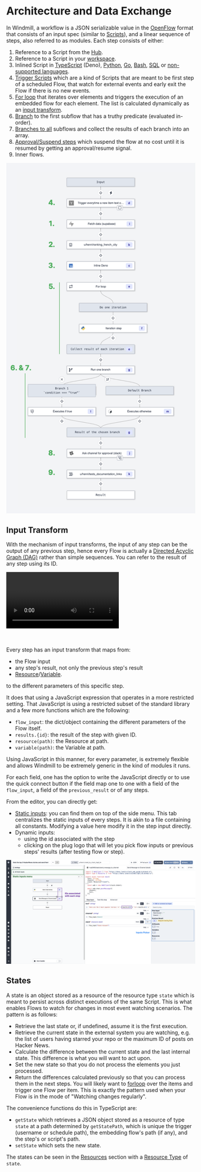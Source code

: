 # Architecture and Data Exchange

In Windmill, a workflow is a JSON serializable value in the [OpenFlow](../openflow/index.md) format that consists of an input spec (similar to [Scripts](../getting_started/0_scripts_quickstart/index.mdx)), and a linear sequence of steps, also referred to as modules. Each step consists of either:

1. Reference to a Script from the [Hub](https://hub.windmill.dev/).
2. Reference to a Script in your [workspace](../core_concepts/16_roles_and_permissions/index.mdx#workspace).
3. Inlined Script in [TypeScript](../getting_started/0_scripts_quickstart/1_typescript_quickstart/index.mdx) (Deno), [Python](../getting_started/0_scripts_quickstart/2_python_quickstart/index.mdx), [Go](../getting_started/0_scripts_quickstart/3_go_quickstart/index.mdx), [Bash](../getting_started/0_scripts_quickstart/3_go_quickstart/index.mdx), [SQL](../getting_started/0_scripts_quickstart/5_sql_quickstart/index.mdx) or [non-supported languages](../advanced/7_docker/index.md).
4. [Trigger Scripts](./10_flow_trigger.md) which are a kind of Scripts that are meant to be first step of a scheduled Flow, that watch for external events and early exit the Flow if there is no new events.
5. [For loop](./12_flow_loops.md) that iterates over elements and triggers the execution of an embedded flow for each element. The list is calculated dynamically as an [input transform](#input-transform).
6. [Branch](./13_flow_branches.md#branch-one) to the first subflow that has a truthy predicate (evaluated in-order).
7. [Branches to all](./13_flow_branches.md#branch-all) subflows and collect the results of each branch into an array.
8. [Approval/Suspend steps](./11_flow_approval.md) which suspend the flow at no cost until it is resumed by getting an approval/resume signal.
9. Inner flows.

![Flow architecture](../assets/flows/flow_architecture.png "Flow architecture")

## Input Transform

With the mechanism of input transforms, the input of any step can be the output of any previous step, hence every Flow is actually a [Directed Acyclic Graph (DAG)](https://en.wikipedia.org/wiki/Directed_acyclic_graph) rather than simple sequences. You can refer to the result of any step using its ID.

<video
    className="border-2 rounded-xl object-cover w-full h-full dark:border-gray-800"
    controls
    id="main-video"
    src="/videos/flow-sequence.mp4"
/>

<br/>

Every step has an input transform that maps from:

- the Flow input
- any step's result, not only the previous step's result
- [Resource](../core_concepts/3_resources_and_types/index.mdx)/[Variable](../core_concepts/2_variables_and_secrets/index.mdx).

to the different parameters of this specific step.

It does that using a JavaScript expression that operates in a more restricted
setting. That JavaScript is using a restricted subset of the standard library
and a few more functions which are the following:

- `flow_input`: the dict/object containing the different parameters of the Flow
  itself.
- `results.{id}`: the result of the step with given ID.
- `resource(path)`: the Resource at path.
- `variable(path)`: the Variable at path.

Using JavaScript in this manner, for every parameter, is extremely flexible and
allows Windmill to be extremely generic in the kind of modules it runs.

For each field, one has the option to write the JavaScript directly or to use
the quick connect button if the field map one to one with a field of the
`flow_input`, a field of the `previous_result` or of any steps.

From the editor, you can directly get:
- [Static inputs](./3_editor_components.mdx#static-inputs): you can find them on top of the side menu. This tab centralizes the static inputs of every steps. It is akin to a file containing all constants. Modifying a value here modify it in the step input directly.
- Dynamic inputs:
  - using the id associated with the step
  - clicking on the plug logo that will let you pick flow inputs or previous steps' results (after testing flow or step).

![Static & Dynamic Inputs](../getting_started/6_flows_quickstart/static_and_dynamic_inputs.png)

## States

A state is an object stored as a resource of the resource type `state` which is meant to persist across distinct
executions of the same Script. This is what enables Flows to watch for changes
in most event watching scenarios. The pattern is as follows:

- Retrieve the last state or, if undefined, assume it is the first
  execution.
- Retrieve the current state in the external system you are watching, e.g. the
  list of users having starred your repo or the maximum ID of posts on Hacker
  News.
- Calculate the difference between the current state and the last internal
  state. This difference is what you will want to act upon.
- Set the new state so that you do not process the
  elements you just processed.
- Return the differences calculated previously so that you can process them in
  the next steps. You will likely want to [forloop](./12_flow_loops.md) over the items and trigger
  one Flow per item. This is exactly the pattern used when your Flow is in the
  mode of "Watching changes regularly".

The convenience functions do this in TypeScript are:

- `getState` which retrieves a JSON object stored as a resource of type `state` at a path determined by `getStatePath`, which is unique the trigger (username or schedule path), the embedding flow's path (if any), and the step's or script's path.
- `setState` which sets the new state.

The states can be seen in the [Resources](../core_concepts/3_resources_and_types/index.mdx) section with a
[Resource Type](../core_concepts/3_resources_and_types/index.mdx#create-a-resource-type) of `state`.
